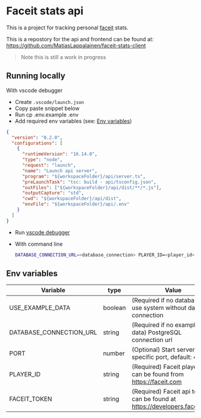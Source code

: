 # Faceit stats api

This is a project for tracking personal [faceit](https://faceit.com) stats.

This is a repostory for the api and frontend can be found at: https://github.com/MatiasLappalainen/faceit-stats-client

> Note this is still a work in progress

## Running locally

With vscode debugger

- Create `.vscode/launch.json`
- Copy paste snippet below
- Run cp .env.example .env
- Add required env variables (see: [Env variables](#env-variable))

```json
{
  "version": "0.2.0",
  "configurations": [
    {
      "runtimeVersion": "16.14.0",
      "type": "node",
      "request": "launch",
      "name": "Launch api server",
      "program": "${workspaceFolder}/api/server.ts",
      "preLaunchTask": "tsc: build - api/tsconfig.json",
      "outFiles": ["${workspaceFolder}/api/dist/**/*.js"],
      "outputCapture": "std",
      "cwd": "${workspaceFolder}/api/dist",
      "envFile": "${workspaceFolder}/api/.env"
    }
  ]
}
```

- Run [vscode debugger](https://code.visualstudio.com/docs/editor/debugging)

- With command line
  ```bash
  DATABASE_CONNECTION_URL=<database_connection> PLAYER_ID=<player_id> FACEIT_TOKEN=<faceit_token> npm run start
  ```

## Env variables

| Variable                | type    | Value                                                                     |
| ----------------------- | ------- | ------------------------------------------------------------------------- |
| USE_EXAMPLE_DATA        | boolean | (Required if no database) To use system without database connection       |
| DATABASE_CONNECTION_URL | string  | (Required if no example data) PostgreSQL connection url                   |
| PORT                    | number  | (Optional) Start server in specific port, default: 4242                   |
| PLAYER_ID               | string  | (Required) Faceit playerId can be found from https://faceit.com           |
| FACEIT_TOKEN            | string  | (Required) Faceit api token can be found at https://developers.faceit.com |
